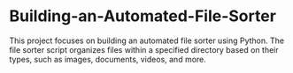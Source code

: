 # Building-an-Automated-File-Sorter
This project focuses on building an automated file sorter using Python. The file sorter script organizes files within a specified directory based on their types, such as images, documents, videos, and more. 
